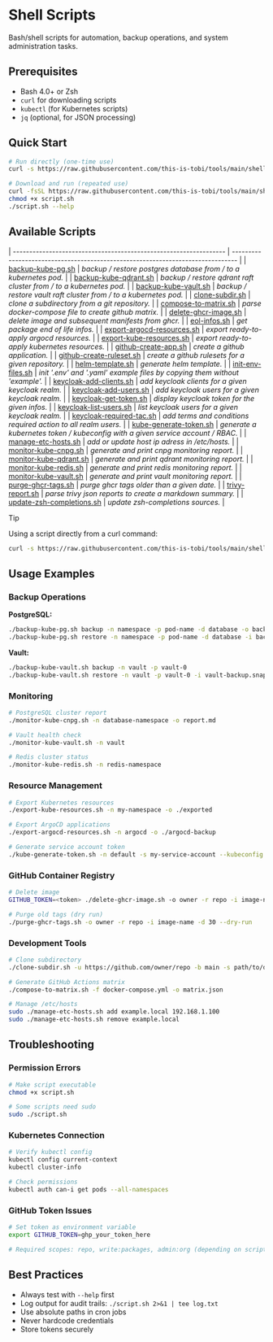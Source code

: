 # Shell Scripts

Bash/shell scripts for automation, backup operations, and system administration tasks.

## Prerequisites

- Bash 4.0+ or Zsh
- `curl` for downloading scripts
- `kubectl` (for Kubernetes scripts)
- `jq` (optional, for JSON processing)

## Quick Start

```sh
# Run directly (one-time use)
curl -s https://raw.githubusercontent.com/this-is-tobi/tools/main/shell/<script_name> | bash -s -- --help

# Download and run (repeated use)
curl -fsSL https://raw.githubusercontent.com/this-is-tobi/tools/main/shell/<script_name> -o script.sh
chmod +x script.sh
./script.sh --help
```

## Available Scripts
| ----------------------------------------------------------------- | ------------------------------------------------------------------------------- |
| [backup-kube-pg.sh](../shell/backup-kube-pg.sh)                   | *backup / restore postgres database from / to a kubernetes pod.*                |
| [backup-kube-qdrant.sh](../shell/backup-kube-qdrant.sh)           | *backup / restore qdrant raft cluster from / to a kubernetes pod.*              |
| [backup-kube-vault.sh](../shell/backup-kube-vault.sh)             | *backup / restore vault raft cluster from / to a kubernetes pod.*               |
| [clone-subdir.sh](../shell/clone-subdir.sh)                       | *clone a subdirectory from a git repository.*                                   |
| [compose-to-matrix.sh](../shell/compose-to-matrix.sh)             | *parse docker-compose file to create github matrix.*                            |
| [delete-ghcr-image.sh](../shell/delete-ghcr-image.sh)             | *delete image and subsequent manifests from ghcr.*                              |
| [eol-infos.sh](../shell/eol-infos.sh)                             | *get package end of life infos.*                                                |
| [export-argocd-resources.sh](../shell/export-argocd-resources.sh) | *export ready-to-apply argocd resources.*                                       |
| [export-kube-resources.sh](../shell/export-kube-resources.sh)     | *export ready-to-apply kubernetes resources.*                                   |
| [github-create-app.sh](../shell/github-create-app.sh)             | *create a github application.*                                                  |
| [github-create-ruleset.sh](../shell/github-create-ruleset.sh)     | *create a github rulesets for a given repository.*                              |
| [helm-template.sh](../shell/helm-template.sh)                     | *generate helm template.*                                                       |
| [init-env-files.sh](../shell/init-env-files.sh)                   | *init '.env' and '.yaml' example files by copying them without 'example'.*      |
| [keycloak-add-clients.sh](../shell/keycloak-add-clients.sh)       | *add keycloak clients for a given keycloak realm.*                              |
| [keycloak-add-users.sh](../shell/keycloak-add-users.sh)           | *add keycloak users for a given keycloak realm.*                                |
| [keycloak-get-token.sh](../shell/keycloak-get-token.sh)           | *display keycloak token for the given infos.*                                   |
| [keycloak-list-users.sh](../shell/keycloak-list-users.sh)         | *list keycloak users for a given keycloak realm.*                               |
| [keycloak-required-tac.sh](../shell/keycloak-required-tac.sh)     | *add terms and conditions required action to all realm users.*                  |
| [kube-generate-token.sh](../shell/kube-generate-token.sh)         | *generate a kubernetes token / kubeconfig with a given service account / RBAC.* |
| [manage-etc-hosts.sh](../shell/manage-etc-hosts.sh)               | *add or update host ip adress in /etc/hosts.*                                   |
| [monitor-kube-cnpg.sh](../shell/monitor-kube-cnpg.sh)             | *generate and print cnpg monitoring report.*                                    |
| [monitor-kube-qdrant.sh](../shell/monitor-kube-qdrant.sh)         | *generate and print qdrant monitoring report.*                                  |
| [monitor-kube-redis.sh](../shell/monitor-kube-redis.sh)           | *generate and print redis monitoring report.*                                   |
| [monitor-kube-vault.sh](../shell/monitor-kube-vault.sh)           | *generate and print vault monitoring report.*                                   |
| [purge-ghcr-tags.sh](../shell/purge-ghcr-tags.sh)                 | *purge ghcr tags older than a given date.*                                      |
| [trivy-report.sh](../shell/trivy-report.sh)                       | *parse trivy json reports to create a markdown summary.*                        |
| [update-zsh-completions.sh](../shell/update-zsh-completions.sh)   | *update zsh-completions sources.*                                               |

> [!TIP]
> Using a script directly from a curl command:
> ```sh
> curl -s https://raw.githubusercontent.com/this-is-tobi/tools/main/shell/<script_name> | bash -s -- -h
> ```

## Usage Examples

### Backup Operations

**PostgreSQL:**
```sh
./backup-kube-pg.sh backup -n namespace -p pod-name -d database -o backup.sql
./backup-kube-pg.sh restore -n namespace -p pod-name -d database -i backup.sql
```

**Vault:**
```sh
./backup-kube-vault.sh backup -n vault -p vault-0
./backup-kube-vault.sh restore -n vault -p vault-0 -i vault-backup.snap
```

### Monitoring

```sh
# PostgreSQL cluster report
./monitor-kube-cnpg.sh -n database-namespace -o report.md

# Vault health check
./monitor-kube-vault.sh -n vault

# Redis cluster status
./monitor-kube-redis.sh -n redis-namespace
```

### Resource Management

```sh
# Export Kubernetes resources
./export-kube-resources.sh -n my-namespace -o ./exported

# Export ArgoCD applications
./export-argocd-resources.sh -n argocd -o ./argocd-backup

# Generate service account token
./kube-generate-token.sh -n default -s my-service-account --kubeconfig
```

### GitHub Container Registry

```sh
# Delete image
GITHUB_TOKEN=<token> ./delete-ghcr-image.sh -o owner -r repo -i image-name -t tag

# Purge old tags (dry run)
./purge-ghcr-tags.sh -o owner -r repo -i image-name -d 30 --dry-run
```

### Development Tools

```sh
# Clone subdirectory
./clone-subdir.sh -u https://github.com/owner/repo -b main -s path/to/dir -o ./output

# Generate GitHub Actions matrix
./compose-to-matrix.sh -f docker-compose.yml -o matrix.json

# Manage /etc/hosts
sudo ./manage-etc-hosts.sh add example.local 192.168.1.100
sudo ./manage-etc-hosts.sh remove example.local
```

## Troubleshooting

### Permission Errors

```sh
# Make script executable
chmod +x script.sh

# Some scripts need sudo
sudo ./script.sh
```

### Kubernetes Connection

```sh
# Verify kubectl config
kubectl config current-context
kubectl cluster-info

# Check permissions
kubectl auth can-i get pods --all-namespaces
```

### GitHub Token Issues

```sh
# Set token as environment variable
export GITHUB_TOKEN=ghp_your_token_here

# Required scopes: repo, write:packages, admin:org (depending on script)
```

## Best Practices

- Always test with `--help` first
- Log output for audit trails: `./script.sh 2>&1 | tee log.txt`
- Use absolute paths in cron jobs
- Never hardcode credentials
- Store tokens securely
